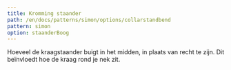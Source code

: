 ```yaml
---
title: Kromming staander
path: /en/docs/patterns/simon/options/collarstandbend
pattern: simon
option: staanderBoog
---
```


Hoeveel de kraagstaander buigt in het midden, in plaats van recht te zijn. Dit beïnvloedt hoe de kraag rond je nek zit.